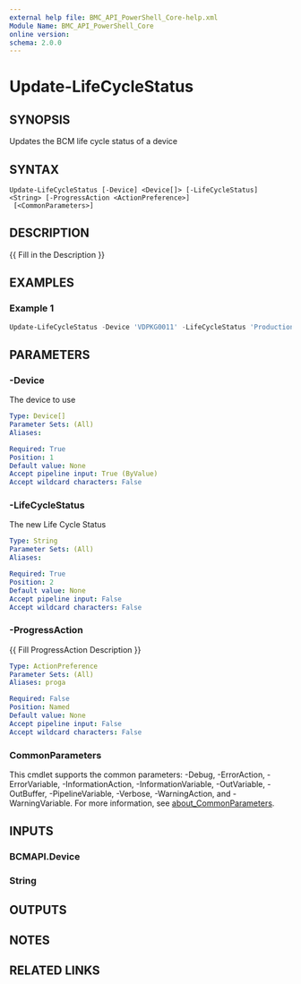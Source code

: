 ```yaml
---
external help file: BMC_API_PowerShell_Core-help.xml
Module Name: BMC_API_PowerShell_Core
online version:
schema: 2.0.0
---
```


# Update-LifeCycleStatus

## SYNOPSIS

Updates the BCM life cycle status of a device

## SYNTAX

```text
Update-LifeCycleStatus [-Device] <Device[]> [-LifeCycleStatus] <String> [-ProgressAction <ActionPreference>]
 [<CommonParameters>]
```

## DESCRIPTION

{{ Fill in the Description }}

## EXAMPLES

### Example 1

```PowerShell
Update-LifeCycleStatus -Device 'VDPKG0011' -LifeCycleStatus 'Production'
```

## PARAMETERS

### -Device

The device to use

```yaml
Type: Device[]
Parameter Sets: (All)
Aliases:

Required: True
Position: 1
Default value: None
Accept pipeline input: True (ByValue)
Accept wildcard characters: False
```

### -LifeCycleStatus

The new Life Cycle Status

```yaml
Type: String
Parameter Sets: (All)
Aliases:

Required: True
Position: 2
Default value: None
Accept pipeline input: False
Accept wildcard characters: False
```

### -ProgressAction

{{ Fill ProgressAction Description }}

```yaml
Type: ActionPreference
Parameter Sets: (All)
Aliases: proga

Required: False
Position: Named
Default value: None
Accept pipeline input: False
Accept wildcard characters: False
```

### CommonParameters

This cmdlet supports the common parameters: -Debug, -ErrorAction, -ErrorVariable, -InformationAction, -InformationVariable, -OutVariable, -OutBuffer, -PipelineVariable, -Verbose, -WarningAction, and -WarningVariable. For more information, see [about_CommonParameters](http://go.microsoft.com/fwlink/?LinkID=113216).

## INPUTS

### BCMAPI.Device

### String

## OUTPUTS

## NOTES

## RELATED LINKS
